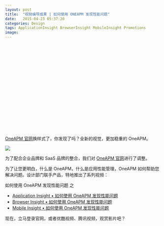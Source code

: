 ```yaml
---
layout: post
title:  "视频编导成果 | 如何使用 ONEAPM 发现性能问题"
date:   2015-04-23 05:37:20
categories: Design
tags: ApplicationInsight BrowserInsight MobileInsight Promotions
image:
---
```


<script charset="ISO-8859-1" src="//fast.wistia.com/assets/external/E-v1.js" async></script><div class="wistia_responsive_padding" style="padding:56.25% 0 0 0;position:relative;"><div class="wistia_responsive_wrapper" style="height:100%;left:0;position:absolute;top:0;width:100%;"><div class="wistia_embed wistia_async_aktvwhsafw videoFoam=true" style="height:100%;width:100%">&nbsp;</div></div></div>

[OneAPM 官网](http://oneapm.com/)换样式了，你发现了吗？全新的视觉，更加稳重的 OneAPM。

![](http://ww4.sinaimg.cn/large/005Ntf0Hjw1erfnd9v2gzj30sv1eatl8.jpg)

为了配合企业品牌和 SaaS 品牌的整合，我们对 [OneAPM 官网](http://oneapm.com/)进行了调整。

为了让您更明白，什么是 OneAPM，什么是应用性能管理，OneAPM 如何帮助您解决问题。设计部门联手产品，特地推出了系列视频：

如何使用 OneAPM 发现性能问题 之

* [Application Insight • 如何使用 OneAPM 发现性能问题](https://oneapm.wistia.com/medias/aktvwhsafw)
* [Browser Insight • 如何使用 OneAPM 发现性能问题](https://oneapm.wistia.com/medias/t4dv6v4dso)
* [Mobile Insight • 如何使用 OneAPM 发现性能问题](https://oneapm.wistia.com/medias/8aca6krode)

现在，立马登录官网，或者优酷视频、腾讯视频，观赏影片吧？
